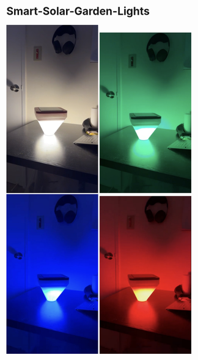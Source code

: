 # Smart-Solar-Garden-Lights

<img src="Images/White.jpg" width="240px"> <img src="Images/Green.jpg" width="240px"> 
<img src="Images/Blue.jpg" width="240px"> <img src="Images/Red.jpg" width="240px">

